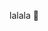 <gs-attire attire-url="https://raw.githubusercontent.com/MumukiProject/mumuki-guia-gobstones-prueba-na-otra-mas/master/assets/attires/config_1554925653460.json"></gs-attire>

lalala :doughnut: